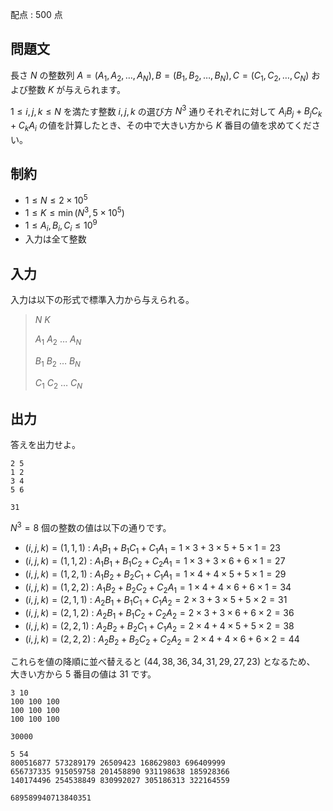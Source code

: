 配点 : $500$ 点

## 問題文

長さ $N$ の整数列 $A=(A_1,A_2,\ldots,A_N), B=(B_1,B_2,\ldots,B_N),C=(C_1,C_2,\ldots,C_N)$ および整数 $K$ が与えられます。

$1\leq i,j,k\leq N$ を満たす整数 $i,j,k$ の選び方 $N^3$ 通りそれぞれに対して $A_iB_j+B_jC_k+C_kA_i$ の値を計算したとき、その中で大きい方から $K$ 番目の値を求めてください。

## 制約

- $1\leq N\leq 2\times 10^5$
- $1\leq K\leq \min(N^3,5\times 10^5)$
- $1\leq A_i,B_i,C_i\leq 10^9$
- 入力は全て整数

## 入力

入力は以下の形式で標準入力から与えられる。

> $N$ $K$
> 
> $A_1$ $A_2$ $\ldots$ $A_N$
> 
> $B_1$ $B_2$ $\ldots$ $B_N$
> 
> $C_1$ $C_2$ $\ldots$ $C_N$

## 出力

答えを出力せよ。

```input1
2 5
1 2
3 4
5 6
```

```output1
31
```

$N^3=8$ 個の整数の値は以下の通りです。

- $(i,j,k)=(1,1,1)$ : $A_1B_1+B_1C_1+C_1A_1=1\times 3+3\times 5+5\times 1=23$
- $(i,j,k)=(1,1,2)$ : $A_1B_1+B_1C_2+C_2A_1=1\times 3+3\times 6+6\times 1=27$
- $(i,j,k)=(1,2,1)$ : $A_1B_2+B_2C_1+C_1A_1=1\times 4+4\times 5+5\times 1=29$
- $(i,j,k)=(1,2,2)$ : $A_1B_2+B_2C_2+C_2A_1=1\times 4+4\times 6+6\times 1=34$
- $(i,j,k)=(2,1,1)$ : $A_2B_1+B_1C_1+C_1A_2=2\times 3+3\times 5+5\times 2=31$
- $(i,j,k)=(2,1,2)$ : $A_2B_1+B_1C_2+C_2A_2=2\times 3+3\times 6+6\times 2=36$
- $(i,j,k)=(2,2,1)$ : $A_2B_2+B_2C_1+C_1A_2=2\times 4+4\times 5+5\times 2=38$
- $(i,j,k)=(2,2,2)$ : $A_2B_2+B_2C_2+C_2A_2=2\times 4+4\times 6+6\times 2=44$

これらを値の降順に並べ替えると $(44,38,36,34,31,29,27,23)$ となるため、 大きい方から $5$ 番目の値は $31$ です。

```input2
3 10
100 100 100
100 100 100
100 100 100
```

```output2
30000
```

```input3
5 54
800516877 573289179 26509423 168629803 696409999
656737335 915059758 201458890 931198638 185928366
140174496 254538849 830992027 305186313 322164559
```

```output3
689589940713840351
```